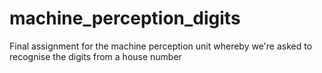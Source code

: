 # machine_perception_digits
Final assignment for the machine perception unit whereby we're asked to recognise the digits from a house number
